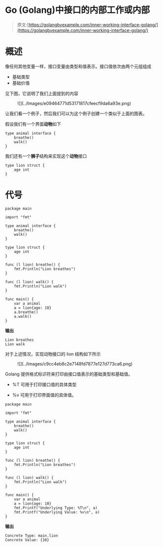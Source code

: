 # Go (Golang)中接口的内部工作或内部

> 原文:[https://golangbyexample.com/inner-working-interface-golang/](https://golangbyexample.com/inner-working-interface-golang/)

# **概述**

像任何其他变量一样，接口变量由类型和值表示。接口值依次由两个元组组成

*   基础类型
*   基础价值

见下图，它说明了我们上面提到的内容

<figure class="wp-block-image size-large">![](../Images/e09464771d53171817cfeecf9da6a93e.png)</figure>

让我们看一个例子，然后我们可以为这个例子创建一个类似于上面的图表。

假设我们有一个界面**动物**如下

```
type animal interface {
    breathe()
    walk()
}
```

我们还有一个**狮子**结构来实现这个**动物**接口

```
type lion struct {
    age int
}
```

# **代号**

```
package main

import "fmt"

type animal interface {
    breathe()
    walk()
}

type lion struct {
    age int
}

func (l lion) breathe() {
    fmt.Println("Lion breathes")
}

func (l lion) walk() {
    fmt.Println("Lion walk")
}

func main() {
    var a animal
    a = lion{age: 10}
    a.breathe()
    a.walk()
}
```

**输出**

```
Lion breathes
Lion walk
```

对于上述情况，实现动物接口的 lion 结构如下所示

<figure class="wp-block-image size-large">![](../Images/c9cc4eb8c2e7148fd7877e127d773ca6.png)</figure>

Golang 提供格式标识符来打印由接口值表示的基础类型和基础值。

*   %T 可用于打印接口值的具体类型

*   %v 可用于打印界面值的具体值。

```
package main

import "fmt"

type animal interface {
    breathe()
    walk()
}

type lion struct {
    age int
}

func (l lion) breathe() {
    fmt.Println("Lion breathes")
}

func (l lion) walk() {
    fmt.Println("Lion walk")
}

func main() {
    var a animal
    a = lion{age: 10}
    fmt.Printf("Underlying Type: %T\n", a)
    fmt.Printf("Underlying Value: %v\n", a)
}
```

**输出**

```
Concrete Type: main.lion
Concrete Value: {10}
```